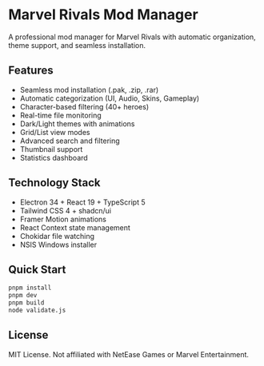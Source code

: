 # Marvel Rivals Mod Manager

A professional mod manager for Marvel Rivals with automatic organization, theme support, and seamless installation.

## Features
- Seamless mod installation (.pak, .zip, .rar)
- Automatic categorization (UI, Audio, Skins, Gameplay) 
- Character-based filtering (40+ heroes)
- Real-time file monitoring
- Dark/Light themes with animations
- Grid/List view modes
- Advanced search and filtering
- Thumbnail support
- Statistics dashboard

## Technology Stack
- Electron 34 + React 19 + TypeScript 5
- Tailwind CSS 4 + shadcn/ui
- Framer Motion animations
- React Context state management
- Chokidar file watching
- NSIS Windows installer

## Quick Start
```bash
pnpm install
pnpm dev
pnpm build
node validate.js
```

## License
MIT License. Not affiliated with NetEase Games or Marvel Entertainment.
